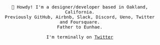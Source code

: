 <p align="center">
  <samp>
    🤠 Howdy! I'm a designer/developer based in Oakland, California.
    <br>Previously GitHub, Airbnb, Slack, Discord, Ueno, Twitter and Foursquare.
    <br>Father to Eunhae.
    <br><br>I'm terminally on <a href="https://twitter.com/anthny">Twitter</a>
  </samp>
</p>
